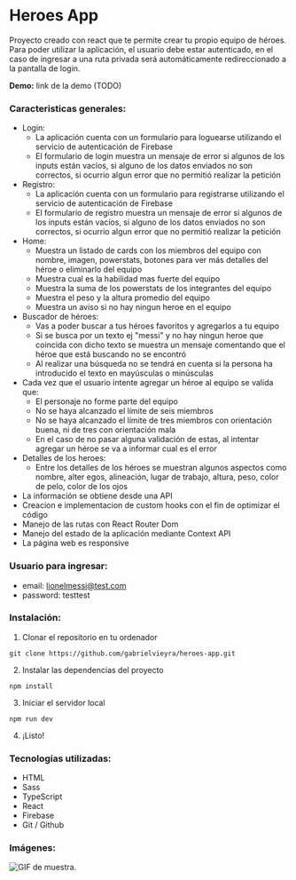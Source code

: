 # Heroes App

Proyecto creado con react que te permite crear tu propio equipo de héroes. Para poder utilizar la aplicación, el usuario debe estar autenticado, en el caso de ingresar a una ruta privada será automáticamente redireccionado a la pantalla de login.

**Demo:** link de la demo (TODO)

### Caracteristicas generales:

- Login:
  - La aplicación cuenta con un formulario para loguearse utilizando el servicio de autenticación de Firebase
  - El formulario de login muestra un mensaje de error si algunos de los inputs están vacíos, si alguno de los datos enviados no son correctos, si ocurrio algun error que no permitió realizar la petición
- Registro:
  - La aplicación cuenta con un formulario para registrarse utilizando el servicio de autenticación de Firebase
  - El formulario de registro muestra un mensaje de error si algunos de los inputs están vacíos, si alguno de los datos enviados no son correctos, si ocurrio algun error que no permitió realizar la petición
- Home:
  - Muestra un listado de cards con los miembros del equipo con nombre, imagen, powerstats, botones para ver más detalles del héroe o eliminarlo del equipo
  - Muestra cual es la habilidad mas fuerte del equipo
  - Muestra la suma de los powerstats de los integrantes del equipo
  - Muestra el peso y la altura promedio del equipo
  - Muestra un aviso si no hay ningun heroe en el equipo
- Buscador de héroes:
  - Vas a poder buscar a tus héroes favoritos y agregarlos a tu equipo
  - Si se busca por un texto ej "messi" y no hay ningun heroe que coincida con dicho texto se muestra un mensaje comentando que el héroe que está buscando no se encontró
  - Al realizar una búsqueda no se tendrá en cuenta si la persona ha introducido el texto en mayúsculas o minúsculas
- Cada vez que el usuario intente agregar un héroe al equipo se valida que:
  - El personaje no forme parte del equipo
  - No se haya alcanzado el límite de seis miembros
  - No se haya alcanzado el límite de tres miembros con orientación buena, ni de tres con orientación mala
  - En el caso de no pasar alguna validación de estas, al intentar agregar un héroe se va a informar cual es el error
- Detalles de los heroes:
  - Entre los detalles de los héroes se muestran algunos aspectos como nombre, alter egos, alineación, lugar de trabajo, altura, peso, color de pelo, color de los ojos
- La información se obtiene desde una API
- Creacion e implementacion de custom hooks con el fin de optimizar el código
- Manejo de las rutas con React Router Dom
- Manejo del estado de la aplicación mediante Context API
- La página web es responsive

### Usuario para ingresar:

- email: lionelmessi@test.com
- password: testtest

### Instalación:

1. Clonar el repositorio en tu ordenador

```
git clone https://github.com/gabrielvieyra/heroes-app.git
```

2. Instalar las dependencias del proyecto

```
npm install
```

3. Iniciar el servidor local

```
npm run dev
```

4. ¡Listo!

### Tecnologías utilizadas:

- HTML
- Sass
- TypeScript
- React
- Firebase
- Git / Github

### Imágenes:

![GIF de muestra.](/public/heroes-app.gif 'Vista del proyecto.')

<!-- --------------------------------------------------------------------------------------------------------------------------------------  -->

<!--
- Organizacion del proyecto:

- TODO:
- deployarlo / agregar gif al readme / agregar demo al readme
- tests unitarios del curso de react?

- Commits:
- actualizo el readme
- resuelvo errores de eslint
-->
